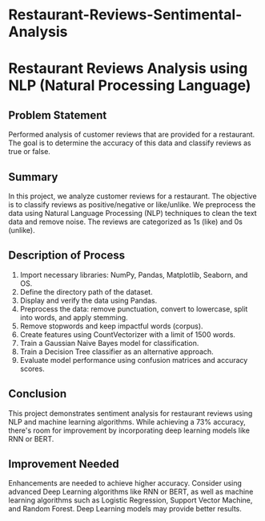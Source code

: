 # **Restaurant-Reviews-Sentimental-Analysis**

<!DOCTYPE html>
<html>
<head>
  <title>Restaurant Reviews Analysis using NLP</title>
</head>
<body>

<h1>Restaurant Reviews Analysis using NLP (Natural Processing Language)</h1>

<h2>Problem Statement</h2>
<p>Performed analysis of customer reviews that are provided for a restaurant. The goal is to determine the accuracy of this data and classify reviews as true or false.</p>

<h2>Summary</h2>
<p>In this project, we analyze customer reviews for a restaurant. The objective is to classify reviews as positive/negative or like/unlike. We preprocess the data using Natural Language Processing (NLP) techniques to clean the text data and remove noise. The reviews are categorized as 1s (like) and 0s (unlike).</p>

<h2>Description of Process</h2>
<ol>
  <li>Import necessary libraries: NumPy, Pandas, Matplotlib, Seaborn, and OS.</li>
  <li>Define the directory path of the dataset.</li>
  <li>Display and verify the data using Pandas.</li>
  <li>Preprocess the data: remove punctuation, convert to lowercase, split into words, and apply stemming.</li>
  <li>Remove stopwords and keep impactful words (corpus).</li>
  <li>Create features using CountVectorizer with a limit of 1500 words.</li>
  <li>Train a Gaussian Naive Bayes model for classification.</li>
  <li>Train a Decision Tree classifier as an alternative approach.</li>
  <li>Evaluate model performance using confusion matrices and accuracy scores.</li>
</ol>

<h2>Conclusion</h2>
<p>This project demonstrates sentiment analysis for restaurant reviews using NLP and machine learning algorithms. While achieving a 73% accuracy, there's room for improvement by incorporating deep learning models like RNN or BERT.</p>

<h2>Improvement Needed</h2>
<p>Enhancements are needed to achieve higher accuracy. Consider using advanced Deep Learning algorithms like RNN or BERT, as well as machine learning algorithms such as Logistic Regression, Support Vector Machine, and Random Forest. Deep Learning models may provide better results.</p>

</body>
</html>
